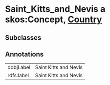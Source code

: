 # Saint_Kitts_and_Nevis a skos:Concept, [Country](/0.1/Country)

## Subclasses

## Annotations

|||
|-----|-----|
|ddbjLabel|Saint Kitts and Nevis|
|rdfs:label|Saint Kitts and Nevis|

